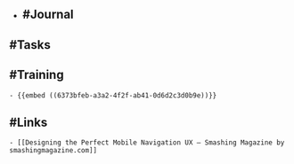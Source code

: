 - ## #Journal
## #Tasks
## #Training
	- {{embed ((6373bfeb-a3a2-4f2f-ab41-0d6d2c3d0b9e))}}
## #Links
	- [[Designing the Perfect Mobile Navigation UX — Smashing Magazine by smashingmagazine.com]]